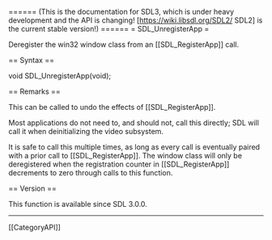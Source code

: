 ====== (This is the documentation for SDL3, which is under heavy development and the API is changing! [https://wiki.libsdl.org/SDL2/ SDL2] is the current stable version!) ======
= SDL_UnregisterApp =

Deregister the win32 window class from an [[SDL_RegisterApp]] call.

== Syntax ==

<syntaxhighlight lang='c'>
void SDL_UnregisterApp(void);
</syntaxhighlight>

== Remarks ==

This can be called to undo the effects of [[SDL_RegisterApp]].

Most applications do not need to, and should not, call this directly; SDL
will call it when deinitializing the video subsystem.

It is safe to call this multiple times, as long as every call is eventually
paired with a prior call to [[SDL_RegisterApp]]. The window class will only
be deregistered when the registration counter in [[SDL_RegisterApp]]
decrements to zero through calls to this function.

== Version ==

This function is available since SDL 3.0.0.

----
[[CategoryAPI]]


